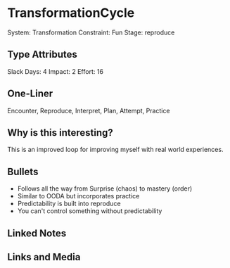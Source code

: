 # TransformationCycle
System: Transformation
Constraint: Fun
Stage: reproduce

## Type Attributes
Slack Days: 4
Impact: 2
Effort: 16


## One-Liner
Encounter, Reproduce, Interpret, Plan, Attempt, Practice


## Why is this interesting?
This is an improved loop for improving myself with real world experiences.

## Bullets
- Follows all the way from Surprise (chaos) to mastery (order)
- Similar to OODA but incorporates practice
- Predictability is built into reproduce
- You can't control something without predictability

## Linked Notes


## Links and Media

